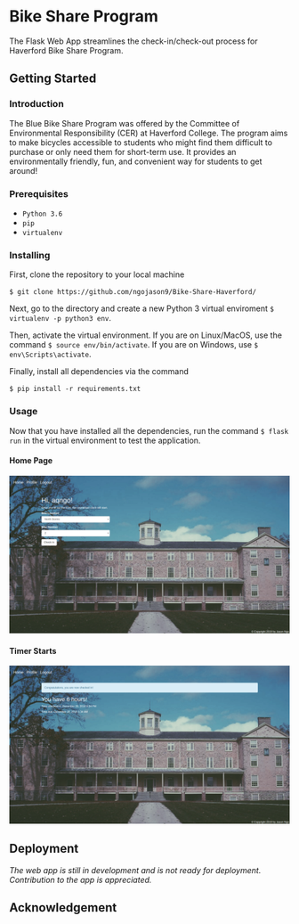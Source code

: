 # Bike Share Program
The Flask Web App streamlines the check-in/check-out process for Haverford Bike Share Program.

## Getting Started

### Introduction
The Blue Bike Share Program was offered by the Committee of Environmental Responsibility (CER) at Haverford College. The program aims to make bicycles accessible to students who might find them difficult to purchase or only need them for short-term use. It provides an environmentally friendly, fun, and convenient way for students to get around!

### Prerequisites
- `Python 3.6`
- `pip`
- `virtualenv`

### Installing
First, clone the repository to your local machine
```
$ git clone https://github.com/ngojason9/Bike-Share-Haverford/
```
Next, go to the directory and create a new Python 3 virtual enviroment `$ virtualenv -p python3 env`.

Then, activate the virtual environment. If you are on Linux/MacOS, use the command `$ source env/bin/activate`. If you are on Windows, use `$ env\Scripts\activate`.

Finally, install all dependencies via the command
```
$ pip install -r requirements.txt
```

### Usage
Now that you have installed all the dependencies, run the command `$ flask run` in the virtual environment to test the application.

#### Home Page
![Haverford Bike Share Program Home Page](/screenshots/home_page.png?raw=true "Home Page")

#### Timer Starts
![Haverford Bike Share Program Timer Page](/screenshots/timer_page.png?raw=true "Timer Page")


## Deployment
*The web app is still in development and is not ready for deployment. Contribution to the app is appreciated.*

## Acknowledgement